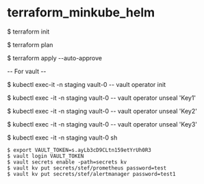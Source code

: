# terraform_minkube_helm


$ terraform init

$ terraform plan

$ terraform apply --auto-approve

-- For vault --

$ kubectl exec-it -n staging vault-0 -- vault operator init

$ kubectl exec -it -n staging vault-0 -- vault operator unseal 'Key1'

$ kubectl exec -it -n staging vault-0 -- vault operator unseal 'Key2'

$ kubectl exec -it -n staging vault-0 -- vault operator unseal 'Key3'

$ kubectl exec -it -n staging vault-0 sh

    $ export VAULT_TOKEN=s.ayLb3cD9CLtn159etYrUh0R3
    $ vault login VAULT_TOKEN
    $ vault secrets enable -path=secrets kv
    $ vault kv put secrets/stef/prometheus password=test
    $ vault kv put secrets/stef/alertmanager password=test1
